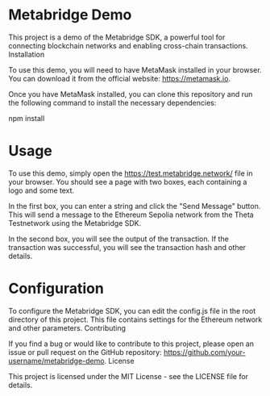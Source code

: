 # Metabridge Demo

This project is a demo of the Metabridge SDK, a powerful tool for connecting blockchain networks and enabling cross-chain transactions.
Installation

To use this demo, you will need to have MetaMask installed in your browser. You can download it from the official website: https://metamask.io.

Once you have MetaMask installed, you can clone this repository and run the following command to install the necessary dependencies:

npm install

# Usage

To use this demo, simply open the https://test.metabridge.network/ file in your browser. You should see a page with two boxes, each containing a logo and some text.

In the first box, you can enter a string and click the "Send Message" button. This will send a message to the Ethereum Sepolia network from the Theta Testnetwork using the Metabridge SDK.

In the second box, you will see the output of the transaction. If the transaction was successful, you will see the transaction hash and other details.


# Configuration

To configure the Metabridge SDK, you can edit the config.js file in the root directory of this project. This file contains settings for the Ethereum network and other parameters.
Contributing

If you find a bug or would like to contribute to this project, please open an issue or pull request on the GitHub repository: https://github.com/your-username/metabridge-demo.
License

This project is licensed under the MIT License - see the LICENSE file for details.

